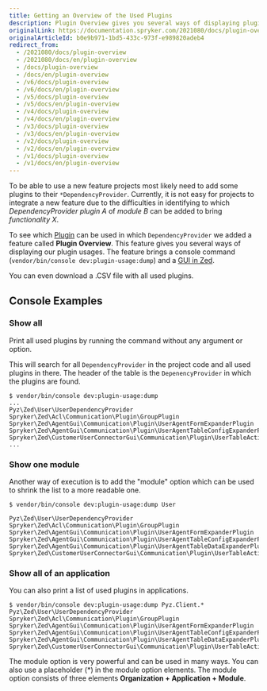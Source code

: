 ```yaml
---
title: Getting an Overview of the Used Plugins
description: Plugin Overview gives you several ways of displaying plugin usages.
originalLink: https://documentation.spryker.com/2021080/docs/plugin-overview
originalArticleId: b0e9b971-1bd5-433c-973f-e989820adeb4
redirect_from:
  - /2021080/docs/plugin-overview
  - /2021080/docs/en/plugin-overview
  - /docs/plugin-overview
  - /docs/en/plugin-overview
  - /v6/docs/plugin-overview
  - /v6/docs/en/plugin-overview
  - /v5/docs/plugin-overview
  - /v5/docs/en/plugin-overview
  - /v4/docs/plugin-overview
  - /v4/docs/en/plugin-overview
  - /v3/docs/plugin-overview
  - /v3/docs/en/plugin-overview
  - /v2/docs/plugin-overview
  - /v2/docs/en/plugin-overview
  - /v1/docs/plugin-overview
  - /v1/docs/en/plugin-overview
---
```


To be able to use a new feature projects most likely need to add some plugins to their `*DependencyProvider`. Currently, it is not easy for projects to integrate a new feature due to the difficulties in identifying to which *DependencyProvider plugin A* of *module B* can be added to bring *functionality X*.

To see which [Plugin](/docs/scos/dev/back-end-development/data-manipulation/data-enrichment/implementing-and-using-plugins.html) can be used in which `DependencyProvider` we added a feature called **Plugin Overview**. This feature gives you several ways of displaying our plugin usages. The feature brings a console command (`vendor/bin/console dev:plugin-usage:dump`) and a [GUI in Zed](http://zed.de.suite-nonsplit.local/development/dependency-provider-plugin-usage).

You can even download a .CSV file with all used plugins.

## Console Examples
### Show all
Print all used plugins by running the command without any argument or option.

This will search for all `DependencyProvider` in the project code and all used plugins in there. The header of the table is the `DepenencyProvider` in which the plugins are found.

```
$ vendor/bin/console dev:plugin-usage:dump
...
Pyz\Zed\User\UserDependencyProvider
Spryker\Zed\Acl\Communication\Plugin\GroupPlugin 
Spryker\Zed\AgentGui\Communication\Plugin\UserAgentFormExpanderPlugin  
Spryker\Zed\AgentGui\Communication\Plugin\UserAgentTableConfigExpanderPlugin 
Spryker\Zed\CustomerUserConnectorGui\Communication\Plugin\UserTableActionExpanderPlugin 
...
```

### Show one module
Another way of execution is to add the "module" option which can be used to shrink the list to a more readable one.

```
$ vendor/bin/console dev:plugin-usage:dump User
 
Pyz\Zed\User\UserDependencyProvider  
Spryker\Zed\Acl\Communication\Plugin\GroupPlugin 
Spryker\Zed\AgentGui\Communication\Plugin\UserAgentFormExpanderPlugin
Spryker\Zed\AgentGui\Communication\Plugin\UserAgentTableConfigExpanderPlugin 
Spryker\Zed\AgentGui\Communication\Plugin\UserAgentTableDataExpanderPlugin 
Spryker\Zed\CustomerUserConnectorGui\Communication\Plugin\UserTableActionExpanderPlugin
```

### Show all of an application
You can also print a list of used plugins in applications.

```
$ vendor/bin/console dev:plugin-usage:dump Pyz.Client.*
Pyz\Zed\User\UserDependencyProvider
Spryker\Zed\Acl\Communication\Plugin\GroupPlugin  
Spryker\Zed\AgentGui\Communication\Plugin\UserAgentFormExpanderPlugin  
Spryker\Zed\AgentGui\Communication\Plugin\UserAgentTableConfigExpanderPlugin 
Spryker\Zed\AgentGui\Communication\Plugin\UserAgentTableDataExpanderPlugin
Spryker\Zed\CustomerUserConnectorGui\Communication\Plugin\UserTableActionExpanderPlugin
```

The module option is very powerful and can be used in many ways. You can also use a placeholder (*) in the module option elements. The module option consists of three elements **Organization + Application + Module**.

<!-- Last review date: Feb 11, 2019 -->
